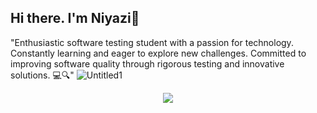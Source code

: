 ## Hi there. I'm Niyazi👋
"Enthusiastic software testing student with a passion for technology. Constantly learning and eager to explore new challenges. Committed to improving software quality through rigorous testing and innovative solutions. 💻🔍"
![Untitled1](https://github.com/NiyaziPro/NiyaziPro/assets/157756281/5feb0cd7-ef01-46fa-a227-f5e0f285dc48)




<p align="center">
  <a href="https://skillicons.dev">
    <img src="https://skillicons.dev/icons?i=git,github,java,idea,gmail,linkedin,instagram&theme=light" />
  </a>
</p>

<!--
**NiyaziPro/NiyaziPro** is a ✨ _special_ ✨ repository because its `README.md` (this file) appears on your GitHub profile.

Here are some ideas to get you started:

- 🔭 I’m currently working on ...
- 🌱 I’m currently learning ...
- 👯 I’m looking to collaborate on ...
- 🤔 I’m looking for help with ...
- 💬 Ask me about ...
- 📫 How to reach me: ...
- 😄 Pronouns: ...
- ⚡ Fun fact: ...
-->
